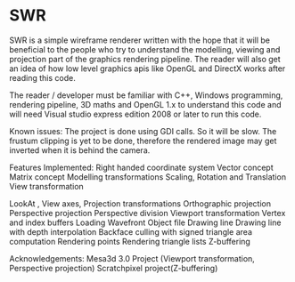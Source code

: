 # SWR
SWR is a simple wireframe renderer written with the hope that it will be beneficial to the people who
try to understand the modelling, viewing and projection part of the graphics rendering pipeline. The reader will also get an idea of
how low level graphics apis like OpenGL and DirectX works after reading this code.

The reader / developer must be familiar with C++, Windows programming, rendering pipeline, 3D maths and OpenGL 1.x to 
understand this code and will need Visual studio express edition 2008 or later to run this code.

Known issues: 
The project is done using GDI calls. So it will be slow. 
The frustum clipping is yet to be done, therefore the rendered image may get inverted when it is behind the camera.

Features Implemented:
Right handed coordinate system
Vector concept
Matrix concept
Modelling transformations
  Scaling, Rotation and Translation
View transformation


    

   LookAt ,
   View axes, 
Projection transformations
    Orthographic projection
    Perspective projection
Perspective division
Viewport transformation
Vertex and index buffers
Loading Wavefront Object file
Drawing line
Drawing line with depth interpolation
Backface culling with signed triangle area computation
Rendering points
Rendering triangle lists
Z-buffering

Acknowledgements:
Mesa3d 3.0 Project (Viewport transformation, Perspective projection)
Scratchpixel project(Z-buffering)
